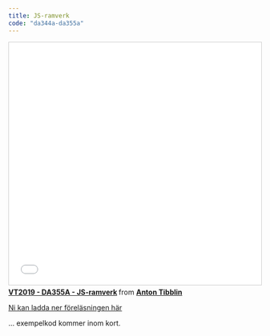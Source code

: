 ```yaml
---
title: JS-ramverk
code: "da344a-da355a"
---
```


<iframe src="//www.slideshare.net/slideshow/embed_code/key/Ea6apZj3AMPD8C" width="595" height="485" frameborder="0" marginwidth="0" marginheight="0" scrolling="no" style="border:1px solid #CCC; border-width:1px; margin-bottom:5px; max-width: 100%;" allowfullscreen> </iframe> <div style="margin-bottom:5px"> <strong> <a href="//www.slideshare.net/AntonTibblin/vt2019-da355a-jsramverk" title="VT2019 - DA355A - JS-ramverk" target="_blank">VT2019 - DA355A - JS-ramverk</a> </strong> from <strong><a href="https://www.slideshare.net/AntonTibblin" target="_blank">Anton Tibblin</a></strong> </div>

[Ni kan ladda ner föreläsningen här](JS-ramverk.pdf)

... exempelkod kommer inom kort.